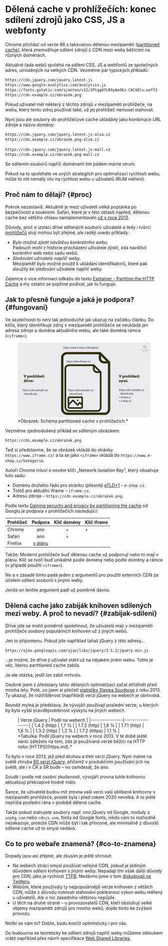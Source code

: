 # Dělená cache v prohlížečích: konec sdílení zdrojů jako CSS, JS a webfonty

Chrome přichází od verze 86 s takzvanou dělenou mezipamětí ([partitioned cache](https://www.stefanjudis.com/notes/say-goodbye-to-resource-caching-across-sites-and-domains/)), která znemožňuje sdílení zdrojů z CDN mezi weby běžícími na různých doménách.

Aktuálně řada webů spoléhá na sdílení CSS, JS a webfontů ze společných adres, umístěných na velkých CDN. Vezměme pár typických příkladů:

```text
https://cdn.jquery.com/jquery.latest.js
https://www.google-analytics.com/analytics.js
https://fonts.gstatic.com/s/anton/v12/1Ptgg87LROyAm3Kz-C8CSKlv.woff2
https://cdn.example.cz/obrazek.png
```

Pokud uživatel měl některý z těchto zdrojů v mezipaměti prohlížeče, na webu, který tento zdroj používal také, už jej prohlížeč nemusel stahovat.

<!-- AdSnippet -->

Nyní jsou ale soubory do prohlížečové cache ukládány jako kombinace URL zdroje a názvu domény:

```text
https://cdn.jquery.com/jquery.latest.js-alza.cz
https://cdn.example.cz/obrazek.png-alza.cz

https://cdn.jquery.com/jquery.latest.js-mall.cz
https://cdn.example.cz/obrazek.png-mall.cz
```

Se sdílením souborů napříč doménami tím pádem máme utrum.

Pokud na to spoléháte ve svých strategiích pro optimalizaci rychlosti webu, může to mít nemalý vliv na rychlost webu u uživatelů (RUM měření).

## Proč nám to dělají? {#proc}

Pokrok nezastavíš. Aktuálně je mezi uživateli velká poptávka po bezpečnosti a soukromí. Safari, které je v této oblasti napřed, dělenou cache bez většího ohlasu naimplementovalo [už v roce 2013](https://bugs.webkit.org/show_bug.cgi?id=110269).

<!-- AdSnippet -->

Důvody, proč o izolaci dříve sdílených souborů uživatelé a tedy i tvůrci [prohlížečů](prohlizece.md) stojí mohou být zřejmé, ale raději uvedu příklady:

- _Bylo možné zjistit návštěvu konkrétního webu._  
Padouch mohl z historie procházení uživatele zjistit, zda navštívil konkrétní web nebo sadu webů.
- _Sledování uživatele napříč weby._  
Mezipaměť bylo možné použít k ukládání identifikátorů, které pak sloužily ke sledování uživatele napříč weby.

Zájemce o více informací odkážu do textu [Explainer - Partition the HTTP Cache](https://github.com/shivanigithub/http-cache-partitioning) a my ostatní se pojďme podívat, jak to funguje.

## Jak to přesně funguje a jaká je podpora? {#fungovani}

Ve skutečnosti to není tak jednoduché jak ukazuji na začátku článku. Do klíče, který identifikuje zdroj v mezipaměti prohlížeče se neukládá jen adresa zdroje a doména aktuálního webu, ale také doména rámce (`<iframe>`).

<figure>
<img src="../dist/images/original/partitioned-cache.png" alt="Schéma partitioned cache v prohlížečích.">
<figcaption markdown="1">
*Obrázek: Schéma partitioned cache v prohlížečích.*
</figcaption>
</figure>

Vezměme zjednodušený příklad se sdíleným obrázkem:

```text
https://cdn.example.cz/obrazek.png
```

Teď si představme, že se obrázek vkládá do stránky `https://www.iframe.cz/` a ta se jako `<iframe>` vkládá do `https://www.e-shop.cz/kategorie`.

Autoři Chrome mluví o novém klíči „Network Isolation Key“, který obsahuje tuto sadu:

- Doménu druhého řádu pro stránku (přesněji [eTLD+1](https://web.dev/same-site-same-origin/) – `e-shop.cz`.
- Totéž pro aktuální iframe – `iframe.cz`.
- Adresu zdroje – `https://cdn.example.cz/obrazek.png`.

Podle textu [Gaining security and privacy by partitioning the cache](https://developers.google.com/web/updates/2020/10/http-cache-partitioning) od Googlu je podpora v prohlížečích následující:

<div class="rwd-scrollable f-6"  markdown="1">

| Prohlížeč | Podpora | Klíč domény | Klíč iframe |
|-----------|:-------:|:-----------:|:------------|
| Chrome    | ano     |     +       |     +       |
| Safari    | ano     |     +       |             |
| Firefox   | [v plánu](https://bugzilla.mozilla.org/show_bug.cgi?id=1536058) |             |             |

</div>

Takže: Moderní prohlížeče buď dělenou cache už podporují nebo to mají v plánu. Klíč se tvoří buď unikátně podle domény nebo podle domény a rámce (v případě použití `<iframe>`).

No a v zásadě tímto padá jeden z argumentů pro použití externích CDN za účelem sdílení souborů s jinými weby.

Jenže on tenhle argument padl už poměrně dávno.

## Dělená cache jako zabiják knihoven sdílených mezi weby. A proč to nevadí? {#zabijak-sdileni}

Dříve jste se mohli poměrně spolehnout, že uživatelé mají v mezipaměti prohlížeče soubory populárních knihoven už z jiných webů.

Jen to připomenu. Pokud jste například tahali jQuery z této adresy…

```text
https://ajax.googleapis.com/ajax/libs/jquery/3.5.1/jquery.min.js
```

…je možné, že dříve ji uživatel stáhl už na nějakém jiném webu. Tohle je věc, kterou partitioned cache zabila.

Je ale otázka, jestli lze zabít mrtvolu.

Osobně jsem z představy takto dělaných optimalizací začal střízlivět před mnoha lety. Poté, co jsem si přečetl [statistiky Stevea Souderse](https://www.stevesouders.com/blog/2013/03/18/http-archive-jquery/) z roku 2013. Ty ukazují, že roztříštěnost (například) verzí jQuery na webech je obrovská. 

Rovněž mylná je představa, že vývojáři používají poslední verze, u kterých by byla vyšší pravděpodobnost výskytu na jiných webech.

<figure class="f-6" markdown="1">
| Verze jQuery   | Podíl na webech  |
|----------------|-----------------:|
| 1.4.2 (http)   | 1,7 % |
| 1.7.2 (http)   | 1,6 % |
| 1.7.1 (http)   | 1,6 % |
| 1.3.2 (http)   | 1,2 % |
| 1.7.2 (https)  | 1,1 % |
<figcaption markdown="1">
*Tabulka: Podíl jQuery na webech v roce 2013. V té době ještě navíc záleželo na tom, zda je používaná verze běžící na HTTP nebo [HTTPS](https.md).*
</figcaption>
</figure>

To bylo v roce 2013, jež před druhou a třetí verzí jQuery. Nyní máme na světě zhruba [80 verzí jQuery](https://code.jquery.com/jquery/), přičemž v produkčním používání jich na světě, ale i v ČR a SR bude – no osmdesát, že ano.

Soudě i podle mé osobní zkušenosti, vývojáři zrovna tuhle knihovnu  aktualizují překvapivě hodně málo.

Šance, že uživatelé budou mít zrovna vaši verzi vaší oblíbené knihovny v mezipaměti prohlížeče, prostě byla i před rokem 2020 nevelká. A to ještě nepřišla poslední rána v podobě dělené cache.

<!-- AdSnippet -->

Takže pokud stahujete soubory např. ono jQuery od Google, moduly z `unpkg.com` nebo `cdnjs.com`, fonty od Google fonts, nikdo vám to rozhodně nezakazuje, protože CDN může být i tak přínosné, ale minimálně z důvodů sdílené cache už to smysl nedává.

## Co to pro webaře znamená? {#co-to-znamena}

Dopady jsou asi zřejmé, ale zkusím je ještě shrnout:

- Na webech ztrácí smysl používat veřejné CDN, pokud je jediným důvodem sdílení knihoven s jinými weby. Nepadají tím však další důvody pro CDN, jako je rychlost [TTFB](ttfb.md). Nedávno jsme o tom [diskutovali na Twitteru](https://twitter.com/machal/status/1320633765719384064).
- Webům, které používaly ty nejpopulárnější verze knihoven z větších CDN, může z důvodu nutnosti stahování poklesnout výkon webu měřený u uživatelů. Ale o nic zásadního většinou nepůjde.
- U těch na druhé straně – u provozovatelů CDN, kteří obsluhují velké objemy mezipaměti zdrojů pro mnoho webů, dojde tímto ke zvýšení provozu.

Nelíbí se vám to? Dobře, budu končit optimisticky i pro vás.

Do budoucna se teoreticky ke sdílení zdrojů napříč weby můžeme obloukem vrátit například přes návrh specifikace [Web Shared Libraries](https://www.youtube.com/watch?v=cBY3ZcHifXw).
